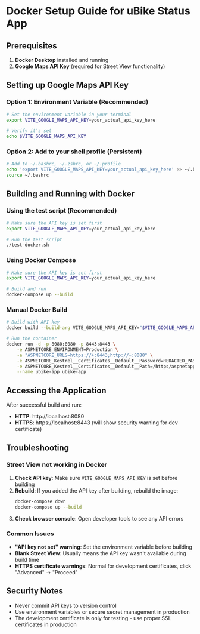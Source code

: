 # Docker Setup Guide for uBike Status App

## Prerequisites

1. **Docker Desktop** installed and running
2. **Google Maps API Key** (required for Street View functionality)

## Setting up Google Maps API Key

### Option 1: Environment Variable (Recommended)

```bash
# Set the environment variable in your terminal
export VITE_GOOGLE_MAPS_API_KEY=your_actual_api_key_here

# Verify it's set
echo $VITE_GOOGLE_MAPS_API_KEY
```

### Option 2: Add to your shell profile (Persistent)

```bash
# Add to ~/.bashrc, ~/.zshrc, or ~/.profile
echo 'export VITE_GOOGLE_MAPS_API_KEY=your_actual_api_key_here' >> ~/.bashrc
source ~/.bashrc
```

## Building and Running with Docker

### Using the test script (Recommended)

```bash
# Make sure the API key is set first
export VITE_GOOGLE_MAPS_API_KEY=your_actual_api_key_here

# Run the test script
./test-docker.sh
```

### Using Docker Compose

```bash
# Make sure the API key is set first
export VITE_GOOGLE_MAPS_API_KEY=your_actual_api_key_here

# Build and run
docker-compose up --build
```

### Manual Docker Build

```bash
# Build with API key
docker build --build-arg VITE_GOOGLE_MAPS_API_KEY="$VITE_GOOGLE_MAPS_API_KEY" -t ubike-app .

# Run the container
docker run -d -p 8080:8080 -p 8443:8443 \
    -e ASPNETCORE_ENVIRONMENT=Production \
    -e "ASPNETCORE_URLS=https://+:8443;http://+:8080" \
    -e ASPNETCORE_Kestrel__Certificates__Default__Password=REDACTED_PASSWORD \
    -e ASPNETCORE_Kestrel__Certificates__Default__Path=/https/aspnetapp.pfx \
    --name ubike-app ubike-app
```

## Accessing the Application

After successful build and run:

- **HTTP**: http://localhost:8080
- **HTTPS**: https://localhost:8443 (will show security warning for dev certificate)

## Troubleshooting

### Street View not working in Docker

1. **Check API key**: Make sure `VITE_GOOGLE_MAPS_API_KEY` is set before building
2. **Rebuild**: If you added the API key after building, rebuild the image:
   ```bash
   docker-compose down
   docker-compose up --build
   ```
3. **Check browser console**: Open developer tools to see any API errors

### Common Issues

- **"API key not set" warning**: Set the environment variable before building
- **Blank Street View**: Usually means the API key wasn't available during build time
- **HTTPS certificate warnings**: Normal for development certificates, click "Advanced" → "Proceed"

## Security Notes

- Never commit API keys to version control
- Use environment variables or secure secret management in production
- The development certificate is only for testing - use proper SSL certificates in production
